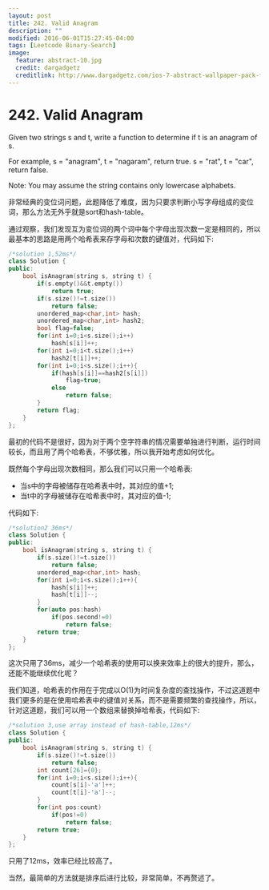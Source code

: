 ```yaml
---
layout: post
title: 242. Valid Anagram
description: ""
modified: 2016-06-01T15:27:45-04:00
tags: [Leetcode Binary-Search]
image:
  feature: abstract-10.jpg
  credit: dargadgetz
  creditlink: http://www.dargadgetz.com/ios-7-abstract-wallpaper-pack-for-iphone-5-and-ipod-touch-retina/
---
```

# 242. Valid Anagram

Given two strings s and t, write a function to determine if t is an anagram of s.

For example,
s = "anagram", t = "nagaram", return true.
s = "rat", t = "car", return false.

Note:
You may assume the string contains only lowercase alphabets.

非常经典的变位词问题，此题降低了难度，因为只要求判断小写字母组成的变位词，那么方法无外乎就是sort和hash-table。

通过观察，我们发现互为变位词的两个词中每个字母出现次数一定是相同的，所以最基本的思路是用两个哈希表来存字母和次数的键值对，代码如下:

```c++
/*solution 1,52ms*/
class Solution {
public:
    bool isAnagram(string s, string t) {
        if(s.empty()&&t.empty())
            return true;
        if(s.size()!=t.size())
            return false;
        unordered_map<char,int> hash;
        unordered_map<char,int> hash2;
        bool flag=false;
        for(int i=0;i<s.size();i++)
            hash[s[i]]++;
        for(int i=0;i<t.size();i++)
            hash2[t[i]]++;
        for(int i=0;i<s.size();i++){
            if(hash[s[i]]==hash2[s[i]])
                flag=true;
            else
                return false;
        }
        return flag;
    }
};

```
最初的代码不是很好，因为对于两个空字符串的情况需要单独进行判断，运行时间较长，而且用了两个哈希表，不够优雅，所以我开始考虑如何优化。

既然每个字母出现次数相同，那么我们可以只用一个哈希表:
- 当s中的字母被储存在哈希表中时，其对应的值+1;
- 当t中的字母被储存在哈希表中时，其对应的值-1;

代码如下:


```c++
/*solution2 36ms*/
class Solution {
public:
    bool isAnagram(string s, string t) {
        if(s.size()!=t.size())
            return false;
        unordered_map<char,int> hash;
        for(int i=0;i<s.size();i++){
            hash[s[i]]++;
            hash[t[i]]--;
        }
        for(auto pos:hash)
            if(pos.second!=0)
                return false;
        return true;
    }
};

```

这次只用了36ms，减少一个哈希表的使用可以换来效率上的很大的提升，那么，还能不能继续优化呢？

我们知道，哈希表的作用在于完成以O(1)为时间复杂度的查找操作，不过这道题中我们更多的是在使用哈希表中的键值对关系，而不是需要频繁的查找操作，所以，针对这道题，我们可以用一个数组来替换掉哈希表，代码如下:


```c++
/*solution 3,use array instead of hash-table,12ms*/
class Solution {
public:
    bool isAnagram(string s, string t) {
        if(s.size()!=t.size())
            return false;
        int count[26]={0};
        for(int i=0;i<s.size();i++){
            count[s[i]-'a']++;
            count[t[i]-'a']--;
        }
        for(int pos:count)
            if(pos!=0)
                return false;
        return true;
    }
};
```
只用了12ms，效率已经比较高了。

当然，最简单的方法就是排序后进行比较，非常简单，不再赘述了。

